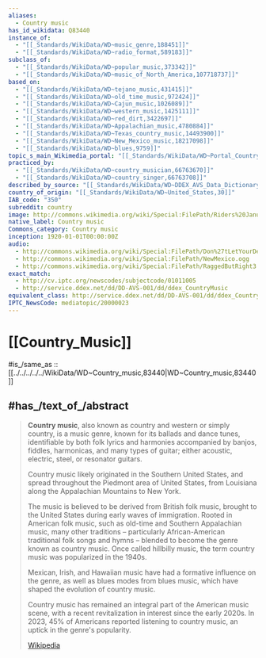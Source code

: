 ```yaml
---
aliases:
  - Country music
has_id_wikidata: Q83440
instance_of:
  - "[[_Standards/WikiData/WD~music_genre,188451]]"
  - "[[_Standards/WikiData/WD~radio_format,589183]]"
subclass_of:
  - "[[_Standards/WikiData/WD~popular_music,373342]]"
  - "[[_Standards/WikiData/WD~music_of_North_America,107718737]]"
based_on:
  - "[[_Standards/WikiData/WD~tejano_music,431415]]"
  - "[[_Standards/WikiData/WD~old_time_music,972424]]"
  - "[[_Standards/WikiData/WD~Cajun_music,1026089]]"
  - "[[_Standards/WikiData/WD~western_music,1425111]]"
  - "[[_Standards/WikiData/WD~red_dirt,3422697]]"
  - "[[_Standards/WikiData/WD~Appalachian_music,4780884]]"
  - "[[_Standards/WikiData/WD~Texas_country_music,14493900]]"
  - "[[_Standards/WikiData/WD~New_Mexico_music,18217098]]"
  - "[[_Standards/WikiData/WD~blues,9759]]"
topic_s_main_Wikimedia_portal: "[[_Standards/WikiData/WD~Portal_Country_music,10975628]]"
practiced_by:
  - "[[_Standards/WikiData/WD~country_musician,66763670]]"
  - "[[_Standards/WikiData/WD~country_singer,66763708]]"
described_by_source: "[[_Standards/WikiData/WD~DDEX_AVS_Data_Dictionary_Version_1,106615149]]"
country_of_origin: "[[_Standards/WikiData/WD~United_States,30]]"
IAB_code: "350"
subreddit: country
image: http://commons.wikimedia.org/wiki/Special:FilePath/Riders%20January%202006%202.jpg
native_label: Country music
Commons_category: Country music
inception: 1920-01-01T00:00:00Z
audio:
  - http://commons.wikimedia.org/wiki/Special:FilePath/Don%27tLetYourDealGoDown2.ogg
  - http://commons.wikimedia.org/wiki/Special:FilePath/NewMexico.ogg
  - http://commons.wikimedia.org/wiki/Special:FilePath/RaggedButRight3.ogg
exact_match:
  - http://cv.iptc.org/newscodes/subjectcode/01011005
  - http://service.ddex.net/dd/DD-AVS-001/dd/ddex_CountryMusic
equivalent_class: http://service.ddex.net/dd/DD-AVS-001/dd/ddex_CountryMusic
IPTC_NewsCode: mediatopic/20000023
---
```


# [[Country_Music]] 

#is_/same_as :: [[../../../../../WikiData/WD~Country_music,83440|WD~Country_music,83440]] 

## #has_/text_of_/abstract 

> **Country music**, also known as country and western or simply country, 
> is a music genre, known for its ballads and dance tunes, 
> identifiable by both folk lyrics and harmonies accompanied by banjos, fiddles, harmonicas, 
> and many types of guitar; either acoustic, electric, steel, or resonator guitars.
>
> Country music likely originated in the Southern United States, 
> and spread throughout the Piedmont area of United States, 
> from Louisiana along the Appalachian Mountains to New York. 
> 
> The music is believed to be derived from British folk music, brought to the United States during early waves of immigration. Rooted in American folk music, such as old-time and Southern Appalachian music, many other traditions – particularly African-American traditional folk songs and hymns – blended to become the genre known as country music. Once called hillbilly music, the term country music was popularized in the 1940s.
>
> Mexican, Irish, and Hawaiian music have had a formative influence on the genre, as well as blues modes from blues music, which have shaped the evolution of country music.
>
> Country music has remained an integral part of the American music scene, with a recent revitalization in interest since the early 2020s. In 2023, 45% of Americans reported listening to country music, an uptick in the genre's popularity.
>
> [Wikipedia](https://en.wikipedia.org/wiki/Country%20music) 

